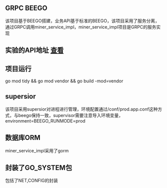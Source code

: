 ## GRPC BEEGO

该项目基于BEEGO搭建，业务API基于标准的BEEGO，该项目采用了服务分离，通过GRPC调用miner_service_impl，miner_service_impl项目是GRPC的服务实现

## 实验的API地址  [查看](http://106.54.93.177:8081/v1/user/getall)

## 项目运行

go mod tidy && go mod vendor && go build -mod=vendor

## supersior

该项目采用supersior对进程进行管理，环境配置通过/conf/prod.app.conf这种方式，与beego保持一致，supervisor需要注意导入环境变量，environment=BEEGO_RUNMODE=prod

## 数据库ORM

miner_service_impl采用了gorm

## 封装了GO_SYSTEM包

包括了NET,CONFIG的封装
